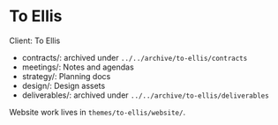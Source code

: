 # To Ellis
Client: To Ellis
 - contracts/: archived under `../../archive/to-ellis/contracts`
- meetings/: Notes and agendas
- strategy/: Planning docs
- design/: Design assets
- deliverables/: archived under `../../archive/to-ellis/deliverables`

Website work lives in `themes/to-ellis/website/`.
